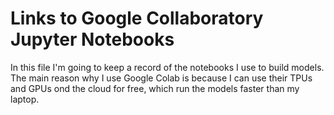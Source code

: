 # Links to Google Collaboratory Jupyter Notebooks

In this file I'm going to keep a record of the notebooks I use to build models. The main reason why I use Google Colab is because I can use their TPUs and GPUs ond the cloud for free, which run the models faster than my laptop.